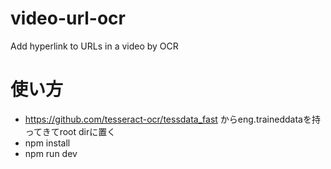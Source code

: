 # video-url-ocr
Add hyperlink to URLs in a video by OCR

# 使い方

- https://github.com/tesseract-ocr/tessdata_fast からeng.traineddataを持ってきてroot dirに置く
- npm install
- npm run dev